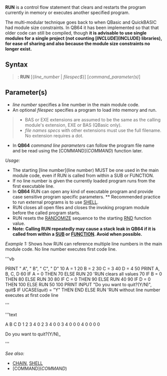 **RUN** is a control flow statement that clears and restarts the program currently in memory or executes another specified program.

The multi-modular technique goes back to when QBasic and QuickBASIC had module size constraints. In QB64 it has been implemented so that that older code can still be compiled, though **it is advisable to use single modules for a single project (not counting [$INCLUDE]($INCLUDE) libraries), for ease of sharing and also because the module size constraints no longer exist.**



## Syntax

> : **RUN** [{*line_number* | *filespec$*}] [*command_parameter(s)*]


## Parameter(s)

* *line number* specifies a line number in the main module code. 
* An optional *filespec* specifies a program to load into memory and run. 
>  * BAS or EXE extensions are assumed to be the same as the calling module's extension, EXE or BAS (QBasic only).
>  * *file names specs* with other extensions must use the full filename. No extension requires a dot.
* In **QB64** *command line parameters* can follow the program file name and be read using the [COMMAND$](COMMAND$) function later.


*Usage:*
* The starting [line number](line number) MUST be one used in the main module code, even if RUN is called from within a SUB or FUNCTION.
* If no line number is given the currently loaded program runs from the first executable line.
* In **QB64** RUN can open any kind of executable program and provide case sensitive program specific parameters. 
** Recommended practice to run external programs is to use [SHELL](SHELL).
* RUN closes all open files and closes the invoking program module before the called program starts.
* RUN resets the [RANDOMIZE](RANDOMIZE) sequence to the starting [RND](RND) function value.
* **Note: Calling RUN repeatedly may cause a stack leak in QB64 if it is called from within a [SUB](SUB) or [FUNCTION](FUNCTION). Avoid when possible.**


*Example 1:* Shows how RUN can reference multiple line numbers in the main module code. No line number executes first code line.

'''vb

PRINT " A", " B", " C", " D"
10 A = 1
20 B = 2
30 C = 3
40 D = 4
50 PRINT A, B, C, D
60 IF A = 0 THEN 70 ELSE RUN 20    'RUN clears all values
70 IF B = 0 THEN 80 ELSE RUN 30
80 IF C = 0 THEN 90 ELSE RUN 40
90 IF D = 0 THEN 100 ELSE RUN 50
100 PRINT
INPUT "Do you want to quit?(Y/N)", quit$
IF UCASE$(quit$) = "Y" THEN END ELSE RUN  'RUN without line number executes at first code line


''' 

'''text

A       B       C       D
1       2       3       4
0       2       3       4
0       0       3       4
0       0       0       4
0       0       0       0

Do you want to quit?(Y/N)_

'''



*See also:* 
* [CHAIN](CHAIN), [SHELL](SHELL)
* [COMMAND$](COMMAND$)




